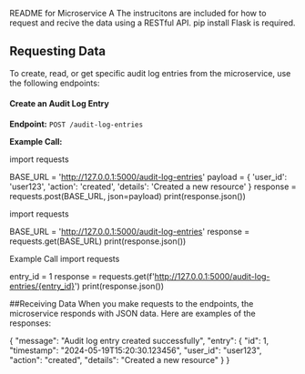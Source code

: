 README for Microservice A
The instrucitons are included for how to request and recive the data using a RESTful API.
pip install Flask is required. 


## Requesting Data 

To create, read, or get specific audit log entries from the microservice, use the following endpoints:

#### Create an Audit Log Entry

**Endpoint:** `POST /audit-log-entries`

**Example Call:**

import requests

BASE_URL = 'http://127.0.0.1:5000/audit-log-entries'
payload = {
    'user_id': 'user123',
    'action': 'created',
    'details': 'Created a new resource'
}
response = requests.post(BASE_URL, json=payload)
print(response.json())


import requests

BASE_URL = 'http://127.0.0.1:5000/audit-log-entries'
response = requests.get(BASE_URL)
print(response.json())

Example Call
import requests

entry_id = 1
response = requests.get(f'http://127.0.0.1:5000/audit-log-entries/{entry_id}')
print(response.json())

##Receiving Data
When you make requests to the endpoints, the microservice responds with JSON data. Here are examples of the responses:

{
    "message": "Audit log entry created successfully",
    "entry": {
        "id": 1,
        "timestamp": "2024-05-19T15:20:30.123456",
        "user_id": "user123",
        "action": "created",
        "details": "Created a new resource"
    }
}
